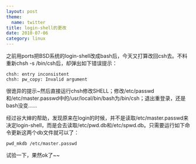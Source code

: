 ```yaml
---
layout: post
theme:
  name: twitter
title: login-shell的更改
date: 2010-07-06
category: linux
---
```


之前用ports把BSD系统的login-shell改成bash后，今天又打算改回csh去。不料重新chsh -s /bin/csh后，却弹出如下错误提示：

    chsh: entry inconsistent
    chsh: pw_copy: Invalid argument

很诡异的提示~然后直接运行chsh修改SHELL；修改/etc/passwd和/etc/master.passwd中的/usr/local/bin/bash为/bin/csh；退出重登录，还是bash没变……

经过谷大婶的帮助，发现原来在login的时候，并不是读取/etc/master.passwd来决定login-shell，而是会去读取/etc/pwd.db和/etc/spwd.db。只需要运行如下命令更新这两个db文件就可以了：

    pwd_mkdb /etc/master.passwd

试验一下，果然ok了~~

